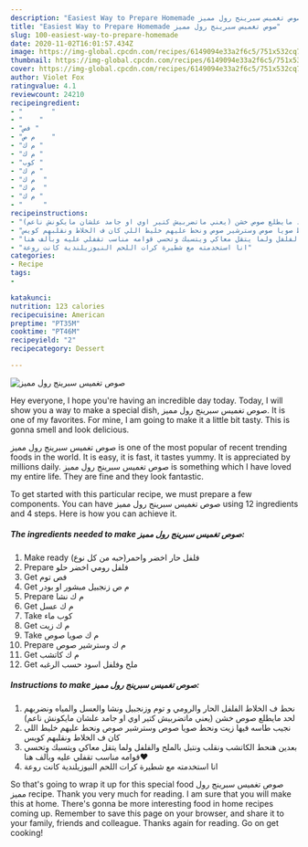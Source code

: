 ```yaml
---
description: "Easiest Way to Prepare Homemade صوص تغميس سبرينج رول مميز"
title: "Easiest Way to Prepare Homemade صوص تغميس سبرينج رول مميز"
slug: 100-easiest-way-to-prepare-homemade
date: 2020-11-02T16:01:57.434Z
image: https://img-global.cpcdn.com/recipes/6149094e33a2f6c5/751x532cq70/الصورة-الرئيسية-لوصفةصوص-تغميس-سبرينج-رول-مميز.jpg
thumbnail: https://img-global.cpcdn.com/recipes/6149094e33a2f6c5/751x532cq70/الصورة-الرئيسية-لوصفةصوص-تغميس-سبرينج-رول-مميز.jpg
cover: https://img-global.cpcdn.com/recipes/6149094e33a2f6c5/751x532cq70/الصورة-الرئيسية-لوصفةصوص-تغميس-سبرينج-رول-مميز.jpg
author: Violet Fox
ratingvalue: 4.1
reviewcount: 24210
recipeingredient:
- "       "
- "    "
- "فص "
- "م ص    "
- "م ك "
- "م ك "
- "كوب "
- "م ك "
- "م ك  "
- "م ك  "
- "م ك "
- "     "
recipeinstructions:
- "نحط ف الخلاط الفلفل الحار والرومي و توم وزنجبيل ونشا والعسل والمياه ونضربهم لحد مايطلع صوص خشن (يعني ماتضربيش كتير اوي او جامد علشان مايكونش ناعم)"
- "نجيب طاسه فيها زيت ونحط صويا صوص وسترشير صوص ونحط عليهم خليط اللي كان ف الخلاط ونقلبهم كويس"
- "بعدين هنحط الكاتشب ونقلب ونتبل بالملح والفلفل ولما يتقل معاكي ويتسبك وتحسي قوامه مناسب تقفلي عليه وبألف هنا⁦♥️⁩"
- "انا استخدمته مع شطيرة كرات اللحم النيوزيلندية كانت روعة"
categories:
- Recipe
tags:
- 

katakunci:  
nutrition: 123 calories
recipecuisine: American
preptime: "PT35M"
cooktime: "PT46M"
recipeyield: "2"
recipecategory: Dessert

---
```



![صوص تغميس سبرينج رول مميز](https://img-global.cpcdn.com/recipes/6149094e33a2f6c5/751x532cq70/الصورة-الرئيسية-لوصفةصوص-تغميس-سبرينج-رول-مميز.jpg)

Hey everyone, I hope you're having an incredible day today. Today, I will show you a way to make a special dish, صوص تغميس سبرينج رول مميز. It is one of my favorites. For mine, I am going to make it a little bit tasty. This is gonna smell and look delicious.

صوص تغميس سبرينج رول مميز is one of the most popular of recent trending foods in the world. It is easy, it is fast, it tastes yummy. It is appreciated by millions daily. صوص تغميس سبرينج رول مميز is something which I have loved my entire life. They are fine and they look fantastic.




To get started with this particular recipe, we must prepare a few components. You can have صوص تغميس سبرينج رول مميز using 12 ingredients and 4 steps. Here is how you can achieve it.

<!--inarticleads1-->

##### The ingredients needed to make صوص تغميس سبرينج رول مميز:

1. Make ready  فلفل حار اخضر واحمر(حبه من كل نوع)
1. Prepare  فلفل رومي اخضر حلو
1. Get فص توم
1. Get م ص زنجبيل مبشور او بودر
1. Prepare م ك نشا
1. Get م ك عسل
1. Take كوب ماء
1. Get م ك زيت
1. Take م ك صويا صوص
1. Prepare م ك وسترشير صوص
1. Get م ك كاتشب
1. Get  ملح وفلفل اسود حسب الرغبه




<!--inarticleads2-->

##### Instructions to make صوص تغميس سبرينج رول مميز:

1. نحط ف الخلاط الفلفل الحار والرومي و توم وزنجبيل ونشا والعسل والمياه ونضربهم لحد مايطلع صوص خشن (يعني ماتضربيش كتير اوي او جامد علشان مايكونش ناعم)
1. نجيب طاسه فيها زيت ونحط صويا صوص وسترشير صوص ونحط عليهم خليط اللي كان ف الخلاط ونقلبهم كويس
1. بعدين هنحط الكاتشب ونقلب ونتبل بالملح والفلفل ولما يتقل معاكي ويتسبك وتحسي قوامه مناسب تقفلي عليه وبألف هنا⁦♥️⁩
1. انا استخدمته مع شطيرة كرات اللحم النيوزيلندية كانت روعة




So that's going to wrap it up for this special food صوص تغميس سبرينج رول مميز recipe. Thank you very much for reading. I am sure that you will make this at home. There's gonna be more interesting food in home recipes coming up. Remember to save this page on your browser, and share it to your family, friends and colleague. Thanks again for reading. Go on get cooking!
